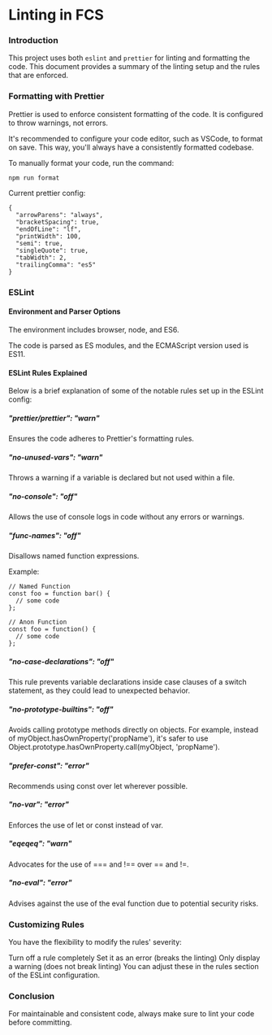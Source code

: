 # Linting in FCS

### Introduction
This project uses both `eslint` and `prettier` for linting and formatting the code. This document provides a summary of the linting setup and the rules that are enforced.

### Formatting with Prettier
Prettier is used to enforce consistent formatting of the code. It is configured to throw warnings, not errors.

It's recommended to configure your code editor, such as VSCode, to format on save. This way, you'll always have a consistently formatted codebase.

To manually format your code, run the command:

```
npm run format
```

Current prettier config:
```
{
  "arrowParens": "always",
  "bracketSpacing": true,
  "endOfLine": "lf",
  "printWidth": 100,
  "semi": true,
  "singleQuote": true,
  "tabWidth": 2,
  "trailingComma": "es5"
}
```
### ESLint

#### Environment and Parser Options
The environment includes browser, node, and ES6.

The code is parsed as ES modules, and the ECMAScript version used is ES11.

#### ESLint Rules Explained
Below is a brief explanation of some of the notable rules set up in the ESLint config:

##### "prettier/prettier": "warn"
Ensures the code adheres to Prettier's formatting rules.

##### "no-unused-vars": "warn"
Throws a warning if a variable is declared but not used within a file.

##### "no-console": "off"
Allows the use of console logs in code without any errors or warnings.

##### "func-names": "off"
Disallows named function expressions.

Example:

```
// Named Function
const foo = function bar() {
  // some code
};

// Anon Function
const foo = function() {
  // some code
};
```

##### "no-case-declarations": "off"
This rule prevents variable declarations inside case clauses of a switch statement, as they could lead to unexpected behavior.

##### "no-prototype-builtins": "off"
Avoids calling prototype methods directly on objects. For example, instead of myObject.hasOwnProperty('propName'), it's safer to use Object.prototype.hasOwnProperty.call(myObject, 'propName').

##### "prefer-const": "error"
Recommends using const over let wherever possible.

##### "no-var": "error"
Enforces the use of let or const instead of var.

##### "eqeqeq": "warn"
Advocates for the use of === and !== over == and !=.

##### "no-eval": "error"
Advises against the use of the eval function due to potential security risks.

### Customizing Rules
You have the flexibility to modify the rules' severity:

Turn off a rule completely
Set it as an error (breaks the linting)
Only display a warning (does not break linting)
You can adjust these in the rules section of the ESLint configuration.

### Conclusion
For maintainable and consistent code, always make sure to lint your code before committing.